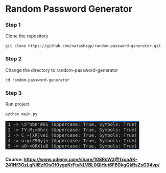 # Random Password Generator

### Step 1

Clone the repository

```shell
git clone https://github.com/natashagp/random-password-generator.git
```

### Step 2

Change the directory to random-password-generator

```shell
cd random-password-generator
```

### Step 3

Run project

```shell
python main.py
```

![imagem](https://github.com/natashagp/random-password-generator/blob/master/demo.png)

#### Course: https://www.udemy.com/share/108RsW3@1xoaAK-241Hf3GzLqNIIEzfOsGf0ygpKrFtsNLVBL0QIHut6FEGkgQkRsZsG34vp/
